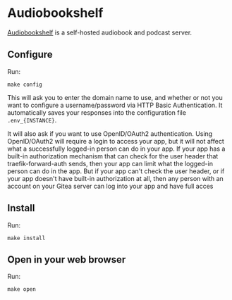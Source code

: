 # Audiobookshelf

[Audiobookshelf](https://github.com/advplyr/audiobookshelf)
is a self-hosted audiobook and podcast server.

## Configure

Run:

```
make config
```

This will ask you to enter the domain name to use, and whether or not
you want to configure a username/password via HTTP Basic Authentication.
It automatically saves your responses into the configuration file
`.env_{INSTANCE}`.

It will also ask if you want to use OpenID/OAuth2 authentication. 
Using OpenID/OAuth2 will require a login to access your app, but it will not
affect what a successfully logged-in person can do in your app. If your app has
a built-in authorization mechanism that can check for the user header that
traefik-forward-auth sends, then your app can limit what the logged-in person
can do in the app. But if your app can't check the user header, or if your app
doesn't have built-in authorization at all, then any person with an account
on your Gitea server can log into your app and have full acces

## Install

Run:

```
make install
```

## Open in your web browser

Run:

```
make open
```
